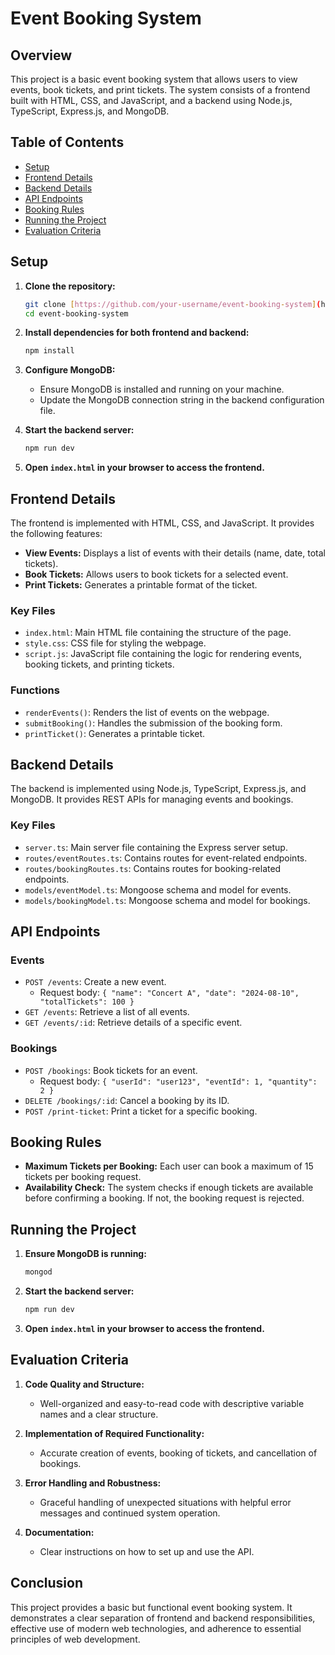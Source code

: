 # Event Booking System

## Overview

This project is a basic event booking system that allows users to view events, book tickets, and print tickets. The system consists of a frontend built with HTML, CSS, and JavaScript, and a backend using Node.js, TypeScript, Express.js, and MongoDB.

## Table of Contents

- [Setup](#setup)
- [Frontend Details](#frontend-details)
- [Backend Details](#backend-details)
- [API Endpoints](#api-endpoints)
- [Booking Rules](#booking-rules)
- [Running the Project](#running-the-project)
- [Evaluation Criteria](#evaluation-criteria)

## Setup

1. **Clone the repository:**
    ```bash
    git clone [https://github.com/your-username/event-booking-system](https://github.com/YUVARAJANP/EventBookingSystem).git
    cd event-booking-system
    ```

2. **Install dependencies for both frontend and backend:**
    ```bash
    npm install
    ```

3. **Configure MongoDB:**
    - Ensure MongoDB is installed and running on your machine.
    - Update the MongoDB connection string in the backend configuration file.

4. **Start the backend server:**
    ```bash
    npm run dev
    ```

5. **Open `index.html` in your browser to access the frontend.**

## Frontend Details

The frontend is implemented with HTML, CSS, and JavaScript. It provides the following features:

- **View Events:** Displays a list of events with their details (name, date, total tickets).
- **Book Tickets:** Allows users to book tickets for a selected event.
- **Print Tickets:** Generates a printable format of the ticket.

### Key Files

- `index.html`: Main HTML file containing the structure of the page.
- `style.css`: CSS file for styling the webpage.
- `script.js`: JavaScript file containing the logic for rendering events, booking tickets, and printing tickets.

### Functions

- `renderEvents()`: Renders the list of events on the webpage.
- `submitBooking()`: Handles the submission of the booking form.
- `printTicket()`: Generates a printable ticket.

## Backend Details

The backend is implemented using Node.js, TypeScript, Express.js, and MongoDB. It provides REST APIs for managing events and bookings.

### Key Files

- `server.ts`: Main server file containing the Express server setup.
- `routes/eventRoutes.ts`: Contains routes for event-related endpoints.
- `routes/bookingRoutes.ts`: Contains routes for booking-related endpoints.
- `models/eventModel.ts`: Mongoose schema and model for events.
- `models/bookingModel.ts`: Mongoose schema and model for bookings.

## API Endpoints

### Events

- `POST /events`: Create a new event.
    - Request body: `{ "name": "Concert A", "date": "2024-08-10", "totalTickets": 100 }`
- `GET /events`: Retrieve a list of all events.
- `GET /events/:id`: Retrieve details of a specific event.

### Bookings

- `POST /bookings`: Book tickets for an event.
    - Request body: `{ "userId": "user123", "eventId": 1, "quantity": 2 }`
- `DELETE /bookings/:id`: Cancel a booking by its ID.
- `POST /print-ticket`: Print a ticket for a specific booking.

## Booking Rules

- **Maximum Tickets per Booking:** Each user can book a maximum of 15 tickets per booking request.
- **Availability Check:** The system checks if enough tickets are available before confirming a booking. If not, the booking request is rejected.

## Running the Project

1. **Ensure MongoDB is running:**
    ```bash
    mongod
    ```

2. **Start the backend server:**
    ```bash
    npm run dev
    ```

3. **Open `index.html` in your browser to access the frontend.**

## Evaluation Criteria

1. **Code Quality and Structure:**
    - Well-organized and easy-to-read code with descriptive variable names and a clear structure.

2. **Implementation of Required Functionality:**
    - Accurate creation of events, booking of tickets, and cancellation of bookings.

3. **Error Handling and Robustness:**
    - Graceful handling of unexpected situations with helpful error messages and continued system operation.

4. **Documentation:**
    - Clear instructions on how to set up and use the API.

## Conclusion

This project provides a basic but functional event booking system. It demonstrates a clear separation of frontend and backend responsibilities, effective use of modern web technologies, and adherence to essential principles of web development.
